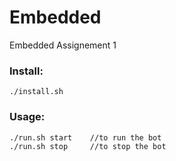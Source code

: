 # Embedded
Embedded Assignement 1 

### Install:
```
./install.sh
```

### Usage:
```
./run.sh start    //to run the bot
./run.sh stop     //to stop the bot
```
